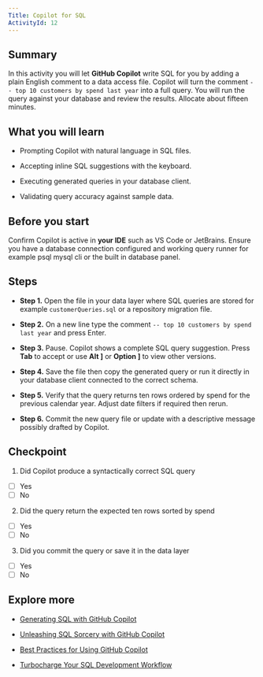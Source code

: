 ```yaml
---
Title: Copilot for SQL
ActivityId: 12
---
```


## Summary

In this activity you will let **GitHub Copilot** write SQL for you by adding a plain English comment to a data access file. Copilot will turn the comment `-- top 10 customers by spend last year` into a full query. You will run the query against your database and review the results. Allocate about fifteen minutes.

## What you will learn

- Prompting Copilot with natural language in SQL files.

- Accepting inline SQL suggestions with the keyboard.

- Executing generated queries in your database client.

- Validating query accuracy against sample data.

## Before you start

Confirm Copilot is active in **your IDE** such as VS Code or JetBrains. Ensure you have a database connection configured and working query runner for example psql mysql cli or the built in database panel.

## Steps

- **Step 1.** Open the file in your data layer where SQL queries are stored for example `customerQueries.sql` or a repository migration file.

- **Step 2.** On a new line type the comment `-- top 10 customers by spend last year` and press Enter.

- **Step 3.** Pause. Copilot shows a complete SQL query suggestion. Press **Tab** to accept or use **Alt ]** or **Option ]** to view other versions.

- **Step 4.** Save the file then copy the generated query or run it directly in your database client connected to the correct schema.

- **Step 5.** Verify that the query returns ten rows ordered by spend for the previous calendar year. Adjust date filters if required then rerun.

- **Step 6.** Commit the new query file or update with a descriptive message possibly drafted by Copilot.

## Checkpoint

1. Did Copilot produce a syntactically correct SQL query

- [ ] Yes
- [ ] No

2. Did the query return the expected ten rows sorted by spend

- [ ] Yes
- [ ] No

3. Did you commit the query or save it in the data layer

- [ ] Yes
- [ ] No

## Explore more

- [Generating SQL with GitHub Copilot](https://dev.to/karenpayneoregon/github-copilot-generate-sql-pd3)

- [Unleashing SQL Sorcery with GitHub Copilot](https://techcommunity.microsoft.com/blog/azuresqlblog/unleashing-sql-sorcery-increasing-performance-and-complexity-with-github-copilot/3898909)

- [Best Practices for Using GitHub Copilot](https://docs.github.com/en/copilot/using-github-copilot/best-practices-for-using-github-copilot)

- [Turbocharge Your SQL Development Workflow](https://techcommunity.microsoft.com/blog/azuresqlblog/github-copilot-for-sql-developers-turbocharge-your-sql-development-workflow/3875915)
